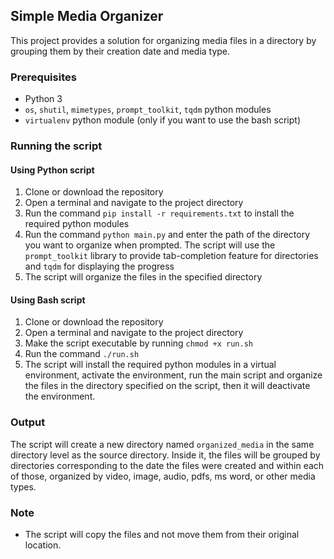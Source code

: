 ## Simple Media Organizer
This project provides a solution for organizing media files in a directory by grouping them by their creation date and media type.

### Prerequisites
- Python 3
- `os`, `shutil`, `mimetypes`, `prompt_toolkit`, `tqdm` python modules
- `virtualenv` python module (only if you want to use the bash script)

### Running the script

#### Using Python script
1. Clone or download the repository
2. Open a terminal and navigate to the project directory
3. Run the command `pip install -r requirements.txt` to install the required python modules
4. Run the command `python main.py` and enter the path of the directory you want to organize when prompted. The script will use the `prompt_toolkit` library to provide tab-completion feature for directories and `tqdm` for displaying the progress
5. The script will organize the files in the specified directory

#### Using Bash script
1. Clone or download the repository
2. Open a terminal and navigate to the project directory
3. Make the script executable by running `chmod +x run.sh`
4. Run the command `./run.sh`
5. The script will install the required python modules in a virtual environment, activate the environment, run the main script and organize the files in the directory specified on the script, then it will deactivate the environment.

### Output
The script will create a new directory named `organized_media` in the same directory level as the source directory. Inside it, the files will be grouped by directories corresponding to the date the files were created and within each of those, organized by video, image, audio, pdfs, ms word, or other media types.

### Note
- The script will copy the files and not move them from their original location.
